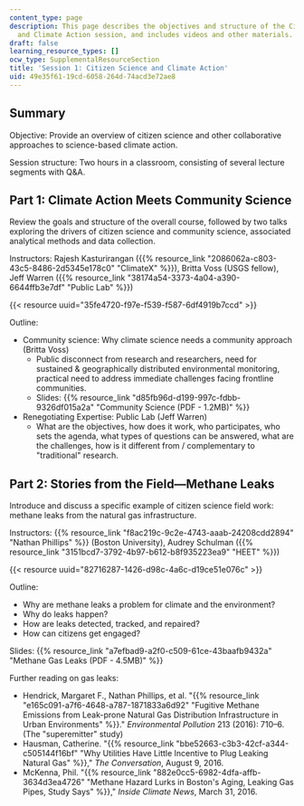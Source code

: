 ```yaml
---
content_type: page
description: This page describes the objectives and structure of the Citizen Science
  and Climate Action session, and includes videos and other materials.
draft: false
learning_resource_types: []
ocw_type: SupplementalResourceSection
title: 'Session 1: Citizen Science and Climate Action'
uid: 49e35f61-19cd-6058-264d-74acd3e72ae8
---
```

## Summary

Objective: Provide an overview of citizen science and other collaborative approaches to science-based climate action.

Session structure: Two hours in a classroom, consisting of several lecture segments with Q&A.

## Part 1: Climate Action Meets Community Science

Review the goals and structure of the overall course, followed by two talks exploring the drivers of citizen science and community science, associated analytical methods and data collection.

Instructors: Rajesh Kasturirangan ({{% resource_link "2086062a-c803-43c5-8486-2d5345e178c0" "ClimateX" %}}), Britta Voss (USGS fellow), Jeff Warren ({{% resource_link "38174a54-3373-4a04-a390-6644ffb3e7df" "Public Lab" %}})

{{< resource uuid="35fe4720-f97e-f539-f587-6df4919b7ccd" >}}

Outline:

- Community science: Why climate science needs a community approach (Britta Voss)
    - Public disconnect from research and researchers, need for sustained & geographically distributed environmental monitoring, practical need to address immediate challenges facing frontline communities.
    - Slides: {{% resource_link "d85fb96d-d199-997c-fdbb-9326df015a2a" "Community Science (PDF - 1.2MB)" %}}
- Renegotiating Expertise: Public Lab (Jeff Warren)
    - What are the objectives, how does it work, who participates, who sets the agenda, what types of questions can be answered, what are the challenges, how is it different from / complementary to "traditional" research.

## Part 2: Stories from the Field—Methane Leaks

Introduce and discuss a specific example of citizen science field work: methane leaks from the natural gas infrastructure.

Instructors: {{% resource_link "f8ac219c-9c2e-4743-aaab-24208cdd2894" "Nathan Phillips" %}} (Boston University), Audrey Schulman ({{% resource_link "3151bcd7-3792-4b97-b612-b8f935223ea9" "HEET" %}})

{{< resource uuid="82716287-1426-d98c-4a6c-d19ce51e076c" >}}

Outline:

- Why are methane leaks a problem for climate and the environment?
- Why do leaks happen?
- How are leaks detected, tracked, and repaired?
- How can citizens get engaged?

Slides: {{% resource_link "a7efbad9-a2f0-c509-61ce-43baafb9432a" "Methane Gas Leaks (PDF - 4.5MB)" %}}

Further reading on gas leaks:

- Hendrick, Margaret F., Nathan Phillips, et al. "{{% resource_link "e165c091-a7f6-4648-a787-1871833a6d92" "Fugitive Methane Emissions from Leak-prone Natural Gas Distribution Infrastructure in Urban Environments" %}}." *Environmental Pollution* 213 (2016): 710–6. (The "superemitter" study)
- Hausman, Catherine. "{{% resource_link "bbe52663-c3b3-42cf-a344-c505144f16bf" "Why Utilities Have Little Incentive to Plug Leaking Natural Gas" %}}," *The Conversation*, August 9, 2016.
- McKenna, Phil. "{{% resource_link "882e0cc5-6982-4dfa-affb-3634d3ea4726" "Methane Hazard Lurks in Boston's Aging, Leaking Gas Pipes, Study Says" %}}," *Inside Climate News*, March 31, 2016.